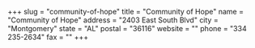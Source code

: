 +++
slug = "community-of-hope"
title = "Community of Hope"
name = "Community of Hope"
address = "2403 East South Blvd"
city = "Montgomery"
state = "AL"
postal = "36116"
website = ""
phone = "334 235-2634"
fax = ""
+++
